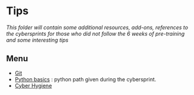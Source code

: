 # Tips

*This folder will contain some additional resources, add-ons, references to the cybersprints for those who did not follow the 6 weeks of pre-training and some interesting tips*

## Menu

- [Git](./0.Git/readme.md)
- [Python basics](./1.python_basics/) : python path given during the cybersprint.
- [Cyber Hygiene](./2.Cyber_hygiene/)
